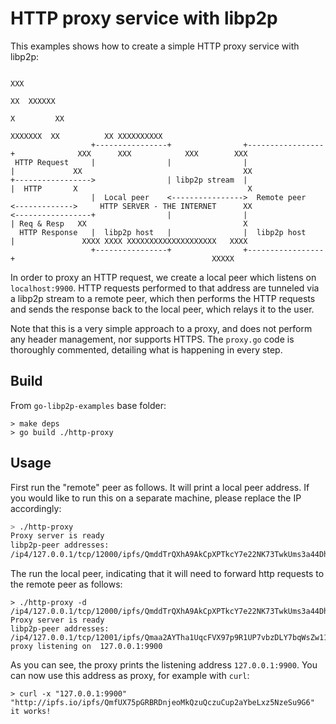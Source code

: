 # HTTP proxy service with libp2p

This examples shows how to create a simple HTTP proxy service with libp2p:

```
                                                                                                    XXX
                                                                                                   XX  XXXXXX
                                                                                                  X         XX
                                                                                        XXXXXXX  XX          XX XXXXXXXXXX
                  +----------------+                +-----------------+              XXX      XXX            XXX        XXX
 HTTP Request     |                |                |                 |             XX                                    XX
+----------------->                | libp2p stream  |                 |  HTTP       X                                      X
                  |  Local peer    <---------------->  Remote peer    <------------->     HTTP SERVER - THE INTERNET      XX
<-----------------+                |                |                 | Req & Resp   XX                                   X
  HTTP Response   |  libp2p host   |                |  libp2p host    |               XXXX XXXX XXXXXXXXXXXXXXXXXXXX   XXXX
                  +----------------+                +-----------------+                                            XXXXX
```

In order to proxy an HTTP request, we create a local peer which listens on `localhost:9900`. HTTP requests performed to that address are tunneled via a libp2p stream to a remote peer, which then performs the HTTP requests and sends the response back to the local peer, which relays it to the user.

Note that this is a very simple approach to a proxy, and does not perform any header management, nor supports HTTPS. The `proxy.go` code is thoroughly commented, detailing what is happening in every step.

## Build

From `go-libp2p-examples` base folder:

```
> make deps
> go build ./http-proxy
```

## Usage

First run the "remote" peer as follows. It will print a local peer address. If you would like to run this on a separate machine, please replace the IP accordingly:

```sh
> ./http-proxy
Proxy server is ready
libp2p-peer addresses:
/ip4/127.0.0.1/tcp/12000/ipfs/QmddTrQXhA9AkCpXPTkcY7e22NK73TwkUms3a44DhTKJTD
```

The run the local peer, indicating that it will need to forward http requests to the remote peer as follows:

```
> ./http-proxy -d /ip4/127.0.0.1/tcp/12000/ipfs/QmddTrQXhA9AkCpXPTkcY7e22NK73TwkUms3a44DhTKJTD
Proxy server is ready
libp2p-peer addresses:
/ip4/127.0.0.1/tcp/12001/ipfs/Qmaa2AYTha1UqcFVX97p9R1UP7vbzDLY7bqWsZw1135QvN
proxy listening on  127.0.0.1:9900
```

As you can see, the proxy prints the listening address `127.0.0.1:9900`. You can now use this address as proxy, for example with `curl`:

```
> curl -x "127.0.0.1:9900" "http://ipfs.io/ipfs/QmfUX75pGRBRDnjeoMkQzuQczuCup2aYbeLxz5NzeSu9G6"
it works!
```
